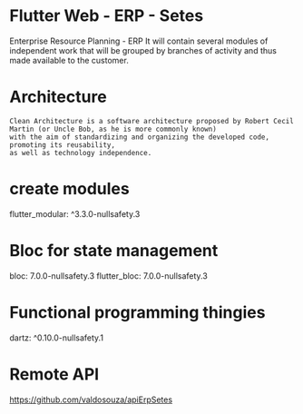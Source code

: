 # Flutter Web - ERP - Setes

Enterprise Resource Planning - ERP It will contain several modules of independent work that will be grouped by branches of activity and thus made available to the customer.

# Architecture

    Clean Architecture is a software architecture proposed by Robert Cecil Martin (or Uncle Bob, as he is more commonly known) 
    with the aim of standardizing and organizing the developed code, promoting its reusability,
    as well as technology independence.
    
# create modules
  flutter_modular: ^3.3.0-nullsafety.3  
# Bloc for state management
  bloc: 7.0.0-nullsafety.3
  flutter_bloc: 7.0.0-nullsafety.3
# Functional programming thingies
  dartz: ^0.10.0-nullsafety.1
# Remote API
 https://github.com/valdosouza/apiErpSetes
